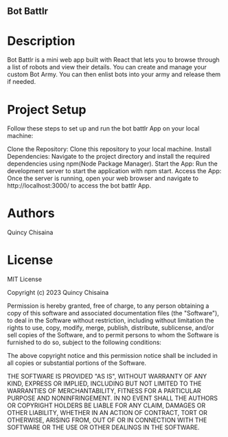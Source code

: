 ## Bot Battlr
# Description
Bot Battlr is a mini web app built with React that lets you to browse through a list of robots and view their details. You can create and manage your custom Bot Army. You can then enlist bots into your army and release them if needed.
# Project Setup

Follow these steps to set up and run the bot battlr App on your local machine:

Clone the Repository: Clone this repository to your local machine.
Install Dependencies: Navigate to the project directory and install the required dependencies using npm(Node Package Manager).
Start the App: Run the development server to start the application with npm start.
Access the App: Once the server is running, open your web browser and navigate to http://localhost:3000/ to access the bot battlr App.
# Authors
Quincy Chisaina 
# License
MIT License

Copyright (c) 2023 Quincy Chisaina

Permission is hereby granted, free of charge, to any person obtaining a copy of this software and associated documentation files (the "Software"), to deal in the Software without restriction, including without limitation the rights to use, copy, modify, merge, publish, distribute, sublicense, and/or sell copies of the Software, and to permit persons to whom the Software is furnished to do so, subject to the following conditions:

The above copyright notice and this permission notice shall be included in all copies or substantial portions of the Software.

THE SOFTWARE IS PROVIDED "AS IS", WITHOUT WARRANTY OF ANY KIND, EXPRESS OR IMPLIED, INCLUDING BUT NOT LIMITED TO THE WARRANTIES OF MERCHANTABILITY, FITNESS FOR A PARTICULAR PURPOSE AND NONINFRINGEMENT. IN NO EVENT SHALL THE AUTHORS OR COPYRIGHT HOLDERS BE LIABLE FOR ANY CLAIM, DAMAGES OR OTHER LIABILITY, WHETHER IN AN ACTION OF CONTRACT, TORT OR OTHERWISE, ARISING FROM, OUT OF OR IN CONNECTION WITH THE SOFTWARE OR THE USE OR OTHER DEALINGS IN THE SOFTWARE.